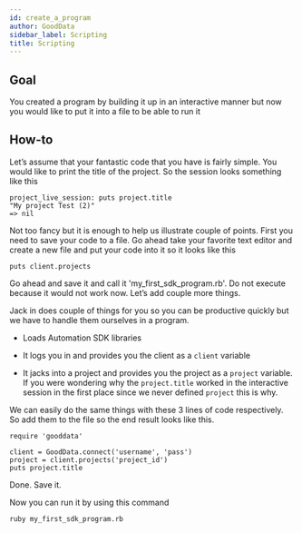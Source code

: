 ```yaml
---
id: create_a_program
author: GoodData
sidebar_label: Scripting
title: Scripting
---
```


Goal
-------

You created a program by building it up in an interactive manner but now
you would like to put it into a file to be able to run it

How-to
--------

Let’s assume that your fantastic code that you have is fairly simple.
You would like to print the title of the project. So the session looks
something like this

    project_live_session: puts project.title
    "My project Test (2)"
    => nil

Not too fancy but it is enough to help us illustrate couple of points.
First you need to save your code to a file. Go ahead take your favorite
text editor and create a new file and put your code into it so it looks
like this

    puts client.projects

Go ahead and save it and call it 'my\_first\_sdk\_program.rb'. Do not
execute because it would not work now. Let’s add couple more things.

Jack in does couple of things for you so you can be productive quickly
but we have to handle them ourselves in a program.

-   Loads Automation SDK libraries

-   It logs you in and provides you the client as a `client` variable

-   It jacks into a project and provides you the project as a `project`
    variable. If you were wondering why the `project.title` worked in
    the interactive session in the first place since we never defined
    `project` this is why.

We can easily do the same things with these 3 lines of code
respectively. So add them to the file so the end result looks like this.

    require 'gooddata'

    client = GoodData.connect('username', 'pass')
    project = client.projects('project_id')
    puts project.title

Done. Save it.

Now you can run it by using this command

    ruby my_first_sdk_program.rb
